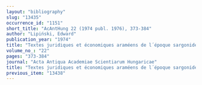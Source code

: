 ```yaml
---
layout: "bibliography"
slug: "13435"
occurrence_id: "1151"
short_title: "AcAntHung 22 (1974 publ. 1976), 373-384"
author: "Lipiński, Edward"
publication_year: "1974"
title: "Textes juridiques et économiques araméens de l´époque sargonide"
volume_no_: "22"
pages: "373-384"
journal: "Acta Antiqua Academiae Scientiarum Hungaricae"
title: "Textes juridiques et économiques araméens de l´époque sargonide"
previous_item: "13438"
---
```

